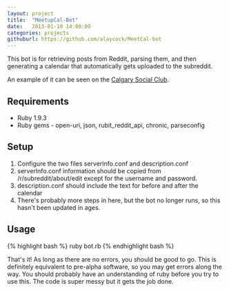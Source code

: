 ```yaml
---
layout: project
title:  "MeetupCal-Bot"
date:   2013-01-10 14:00:09
categories: projects
githuburl: https://github.com/alaycock/MeetCal-bot
---
```

This bot is for retrieving posts from Reddit, parsing them, and then generating a calendar that automatically gets uploaded to the subreddit.

An example of it can be seen on the [Calgary Social Club](http://www.reddit.com/r/calgarysocialclub).

Requirements  
---
- Ruby 1.9.3
- Ruby gems - open-uri, json, rubit_reddit_api, chronic, parseconfig

Setup  
---
1.  Configure the two files serverInfo.conf and description.conf
2.  serverInfo.conf information should be copied from /r/subreddit/about/edit except for the username and password.
3.  description.conf should include the text for before and after the calendar
4.  There's probably more steps in here, but the bot no longer runs, so this hasn't been updated in ages.

Usage
---

{% highlight bash %}
ruby bot.rb
{% endhighlight bash %}


That's it! As long as there are no errors, you should be good to go. This is definitely equivalent to pre-alpha software,
so you may get errors along the way. You should probably have an understanding of ruby before you try to use this. The
code is super messy but it gets the job done.
